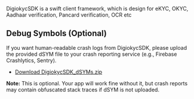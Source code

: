 DigiokycSDK is a swift client framework, which is design for eKYC, OKYC, Aadhaar verification, Pancard verification, OCR etc


## Debug Symbols (Optional)

If you want human-readable crash logs from DigiokycSDK, please upload the provided dSYM file to your crash reporting service (e.g., Firebase Crashlytics, Sentry).

- [Download DigiokycSDK_dSYMs.zip](https://github.com/digio-tech/digio-iOS-KYC-SDK/releases/latest/download/DigiokycSDK_dSYMs.zip)

**Note:** This is optional. Your app will work fine without it, but crash reports may contain obfuscated stack traces if dSYM is not uploaded.
